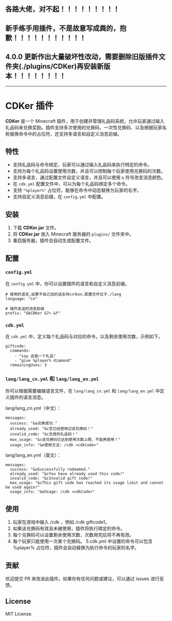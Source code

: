 ## 各路大佬，对不起！！！！！！！！！
## 新手练手用插件，不是故意写成粪的，抱歉！！！！！！！！！！！
## 4.0.0 更新作出大量破坏性改动，需要删除旧版插件文件夹(./plugins/CDKer)再安装新版本！！！！！！！！

---
# CDKer 插件

**CDKer** 是一个 Minecraft 插件，用于创建并管理礼品码系统，允许玩家通过输入礼品码来兑换奖励。插件支持多次使用的兑换码、一次性兑换码、以及根据玩家名称替换命令中的占位符，还支持多语言和自定义消息前缀。

## 特性

- 支持礼品码与命令绑定，玩家可以通过输入礼品码来执行特定的命令。
- 支持为每个礼品码设置使用次数，并且可以控制每个玩家使用兑换码的次数。
- 支持多语言，通过配置文件自定义语言，并且可以使用 `&` 符号改变消息颜色。
- 在 `cdk.yml` 配置文件中，可以为每个礼品码绑定多个命令。
- 支持 `"%player%"` 占位符，能够在命令中动态替换为玩家的名字。
- 支持自定义消息前缀，在 `config.yml` 中配置。

## 安装

1. 下载 **CDKer.jar** 文件。
2. 将 **CDKer.jar** 放入 Minecraft 服务器的 `plugins/` 文件夹中。
3. 重启服务器，插件会自动生成配置文件。

## 配置

### `config.yml`

在 `config.yml` 中，你可以设置插件的语言和自定义消息前缀。
```
# 使用的语言,如果不自己加的话支持cn与en.配置文件位于./lang
language: "cn"

# 插件发送的消息前缀
prefix: "&bCDKer &7> &f"
```
### `cdk.yml`
在 `cdk.yml` 中，定义每个礼品码与对应的命令，以及剩余使用次数，示例如下。
```
giftcode:
  commands:
    - "say 这是一个礼品"
    - "give %player% diamond"
  remainingUses: 3
```
### `lang/lang_cn.yml` 和 `lang/lang_en.yml`
你可以根据需要编辑语言文件，在 `lang/lang_cn.yml` 和 `lang/lang_en.yml` 中定义插件的语言消息。

lang/lang_cn.yml（中文）：
```
messages:
  success: "&a兑换成功."
  already_used: "&c您已经使用过该兑换码！"
  invalid_code: "&c无效的礼品码！"
  max_usage: "&c该兑换码已达到使用次数上限，不能再使用！"
  usage_info: "&e使用方法: /cdk <cdkCode>"
```
lang/lang_en.yml（英文）：
```
messages:
  success: "&aSuccessfully redeemed."
  already_used: "&cYou have already used this code!"
  invalid_code: "&cInvalid gift code!"
  max_usage: "&cThis gift code has reached its usage limit and cannot be used again!"
  usage_info: "&eUsage: /cdk <cdkCode>"
```
## 使用
1. 玩家在游戏中输入 /cdk <cdkCode>，例如 /cdk giftcode1。
2. 如果该兑换码有效且未被使用，插件将执行绑定的命令。
3. 每个兑换码可以设置剩余使用次数，次数用完后将不再有效。
4. 每个玩家只能使用一次某个兑换码。
5.cdk.yml 中设置的命令可以包含 %player% 占位符，插件会自动替换为执行命令的玩家的名字。

## 贡献
欢迎提交 PR 来改进此插件。如果你有任何问题或建议，可以通过 issues 进行反馈。

## License
MIT License.
